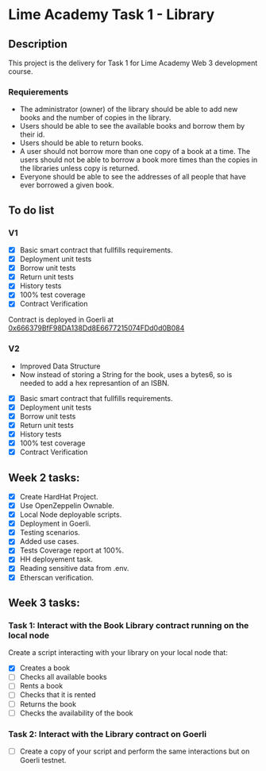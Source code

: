 # Lime Academy Task 1 - Library 

## Description
This project is the delivery for Task 1 for Lime Academy Web 3 development course.

### Requierements

- The administrator (owner) of the library should be able to add new books and the number of copies in the library.
- Users should be able to see the available books and borrow them by their id.
- Users should be able to return books.
- A user should not borrow more than one copy of a book at a time. The users should not be able to borrow a book more times than the copies in the libraries unless copy is returned.
- Everyone should be able to see the addresses of all people that have ever borrowed a given book.

## To do list
### V1 
- [X] Basic smart contract that fullfills requirements.
- [X] Deployment unit tests
- [X] Borrow unit tests
- [X] Return unit tests
- [X] History tests
- [X] 100% test coverage
- [X] Contract Verification

Contract is deployed in Goerli at [0x666379BfF98DA138Dd8E6677215074FDd0d0B084](https://goerli.etherscan.io/address/0x666379BfF98DA138Dd8E6677215074FDd0d0B084)

### V2
- Improved Data Structure
- Now instead of storing a String for the book, uses a bytes6, so is needed to add a hex represantion of an ISBN.

- [X] Basic smart contract that fullfills requirements.
- [X] Deployment unit tests
- [X] Borrow unit tests
- [X] Return unit tests
- [X] History tests
- [X] 100% test coverage
- [X] Contract Verification

## Week 2 tasks:
- [X] Create HardHat Project.
- [X] Use OpenZeppelin Ownable.
- [X] Local Node deployable scripts.
- [X] Deployment in Goerli.
- [X] Testing scenarios.
- [X] Added use cases.
- [X] Tests Coverage report at 100%.
- [X] HH deployement task.
- [X] Reading sensitive data from .env.
- [X] Etherscan verification.

## Week 3 tasks:

### Task 1: Interact with the Book Library contract running on the local node
Create a script interacting with your library on your local node that:

- [X] Creates a book
- [ ] Checks all available books
- [ ] Rents a book
- [ ] Checks that it is rented
- [ ] Returns the book
- [ ] Checks the availability of the book

### Task 2: Interact with the Library contract on Goerli

- [ ] Create a copy of your script and perform the same interactions but on Goerli testnet.